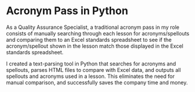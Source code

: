 # Acronym Pass in Python

As a Quality Assurance Specialist, a traditional acronym pass in my role consists of manually searching through each lesson for acronyms/spellouts and comparing them to an Excel standards spreadsheet to see if the acronym/spellout shown in the lesson match those displayed in the Excel standards spreadsheet.

I created a text-parsing tool in Python that searches for acronyms and spellouts, parses HTML files to compare with Excel data, and outputs all spellouts and acronyms used in a lesson. This eliminates the need for manual comparison, and successfully saves the company time and money.
